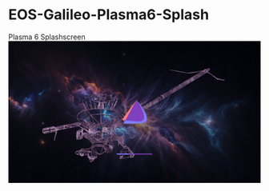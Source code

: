 # EOS-Galileo-Plasma6-Splash
Plasma 6 Splashscreen
![alt text](https://github.com/smokey5787/EOS-Galileo-Plasma6-Splash/blob/main/EOS-Galileo-Plasma6/contents/previews/splash.png "preview")
